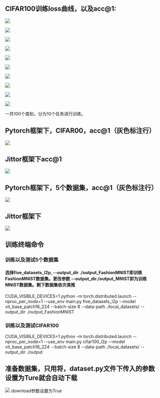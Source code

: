 ## CIFAR100训练loss曲线，以及acc@1:

![](C:\Users\26658\AppData\Roaming\marktext\images\2025-06-10-19-13-12-image.png)

![](C:\Users\26658\AppData\Roaming\marktext\images\2025-06-10-19-13-21-image.png)

![](C:\Users\26658\AppData\Roaming\marktext\images\2025-06-10-19-13-26-image.png)

![](C:\Users\26658\AppData\Roaming\marktext\images\2025-06-10-19-13-34-image.png)

![](C:\Users\26658\AppData\Roaming\marktext\images\2025-06-10-19-13-40-image.png)

![](C:\Users\26658\AppData\Roaming\marktext\images\2025-06-10-19-13-49-image.png)

![](C:\Users\26658\AppData\Roaming\marktext\images\2025-06-10-19-13-56-image.png)

![](C:\Users\26658\AppData\Roaming\marktext\images\2025-06-10-19-14-02-image.png)

![](C:\Users\26658\AppData\Roaming\marktext\images\2025-06-10-19-14-07-image.png)

![](C:\Users\26658\AppData\Roaming\marktext\images\2025-06-10-19-14-11-image.png)

一共100个类别，分为10个任务进行训练。

## Pytorch框架下，CIFAR00，acc@1（灰色标注行）

![](C:\Users\26658\AppData\Roaming\marktext\images\2025-06-10-19-16-01-image.png)

## Jittor框架下acc@1

![](C:\Users\26658\AppData\Roaming\marktext\images\2025-06-10-19-17-32-image.png)

## Pytorch框架下，5个数据集，acc@1（灰色标注行）

![](C:\Users\26658\AppData\Roaming\marktext\images\2025-06-10-19-18-46-image.png)

## Jittor框架下

![](C:\Users\26658\AppData\Roaming\marktext\images\2025-06-10-19-20-05-image.png)

## 训练终端命令

### 训练以及测试5个数据集

#### 选择five_datasets_l2p, --output_dir ./output_FashionMNIST即训练FashionMNIST数据集。更改参数 --output_dir./output_MNIST即为训练MNIST数据集。剩下数据集依次类推

CUDA_VISIBLE_DEVICES=1 python -m torch.distributed.launch --nproc_per_node=1 --use_env main.py five_datasets_l2p --model vit_base_patch16_224 --batch-size 8 --data-path ./local_datasets/ --output_dir ./output_FashionMNIST

### 训练以及测试CIFAR100

CUDA_VISIBLE_DEVICES=1 python -m torch.distributed.launch --nproc_per_node=1 --use_env main.py cifar100_l2p --model vit_base_patch16_224 --batch-size 8 --data-path ./local_datasets/ --output_dir ./output

## 准备数据集，只用将，dataset.py文件下传入的参数设置为Ture就会自动下载

![](C:\Users\26658\AppData\Roaming\marktext\images\2025-06-10-19-47-33-image.png)
download参数设置为True
